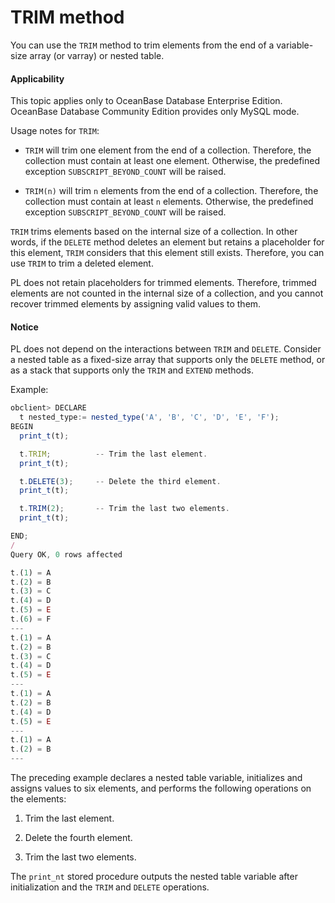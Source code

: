 TRIM method
============================

You can use the `TRIM` method to trim elements from the end of a variable-size array (or varray) or nested table.

<main id="notice" >
    <h4>Applicability</h4>
    <p>This topic applies only to OceanBase Database Enterprise Edition. OceanBase Database Community Edition provides only MySQL mode. </p>
  </main>

Usage notes for `TRIM`:

* `TRIM` will trim one element from the end of a collection. Therefore, the collection must contain at least one element. Otherwise, the predefined exception `SUBSCRIPT_BEYOND_COUNT` will be raised.

* `TRIM(n)` will trim `n` elements from the end of a collection. Therefore, the collection must contain at least `n` elements. Otherwise, the predefined exception `SUBSCRIPT_BEYOND_COUNT` will be raised.




`TRIM` trims elements based on the internal size of a collection. In other words, if the `DELETE` method deletes an element but retains a placeholder for this element, `TRIM` considers that this element still exists. Therefore, you can use `TRIM` to trim a deleted element.

PL does not retain placeholders for trimmed elements. Therefore, trimmed elements are not counted in the internal size of a collection, and you cannot recover trimmed elements by assigning valid values to them.


<main id="notice" type='notice'>
    <h4>Notice</h4>
    <p>PL does not depend on the interactions between <code>TRIM</code> and <code>DELETE</code>. Consider a nested table as a fixed-size array that supports only the <code>DELETE</code> method, or as a stack that supports only the <code>TRIM</code> and <code>EXTEND</code> methods. </p>
  </main>

Example:

```javascript
obclient> DECLARE
  t nested_type:= nested_type('A', 'B', 'C', 'D', 'E', 'F');
BEGIN
  print_t(t);

  t.TRIM;          -- Trim the last element.
  print_t(t);

  t.DELETE(3);     -- Delete the third element.
  print_t(t);

  t.TRIM(2);       -- Trim the last two elements.
  print_t(t);

END;
/
Query OK, 0 rows affected

t.(1) = A
t.(2) = B
t.(3) = C
t.(4) = D
t.(5) = E
t.(6) = F
---
t.(1) = A
t.(2) = B
t.(3) = C
t.(4) = D
t.(5) = E
---
t.(1) = A
t.(2) = B
t.(4) = D
t.(5) = E
---
t.(1) = A
t.(2) = B
---
```



The preceding example declares a nested table variable, initializes and assigns values to six elements, and performs the following operations on the elements:

1. Trim the last element.



2. Delete the fourth element.



3. Trim the last two elements.






The `print_nt` stored procedure outputs the nested table variable after initialization and the `TRIM` and `DELETE` operations.
